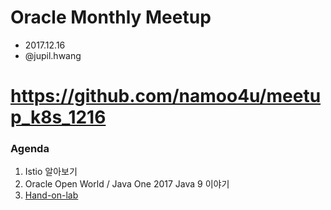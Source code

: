# Oracle Monthly Meetup
- 2017.12.16
- @jupil.hwang


# https://github.com/namoo4u/meetup_k8s_1216


### Agenda
1. Istio 알아보기
2. Oracle Open World / Java One 2017  Java 9 이야기
3. [Hand-on-lab](Hands-on-lab.md)
